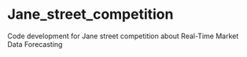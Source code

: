 # Jane_street_competition
Code development for Jane street competition about Real-Time Market Data Forecasting
